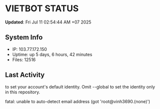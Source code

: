 # VIETBOT STATUS
**Updated**: Fri Jul 11 02:54:44 AM +07 2025

## System Info
- IP: 103.77.172.150
- Uptime: up 5 days, 6 hours, 42 minutes
- Files: 12516

## Last Activity

to set your account's default identity.
Omit --global to set the identity only in this repository.

fatal: unable to auto-detect email address (got 'root@vinh3690.(none)')
